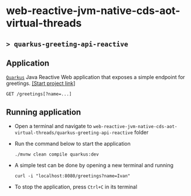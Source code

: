 # web-reactive-jvm-native-cds-aot-virtual-threads
## `> quarkus-greeting-api-reactive`

## Application

[`Quarkus`](https://quarkus.io/) Java Reactive Web application that exposes a simple endpoint for greetings. [[Start project link]](https://code.quarkus.io/?g=com.ivanfranchin&a=quarkus-greetings-api-reactive&e=rest-jackson)
```
GET /greetings[?name=...]
```

## Running application

- Open a terminal and navigate to `web-reactive-jvm-native-cds-aot-virtual-threads/quarkus-greeting-api-reactive` folder

- Run the command below to start the application
  ```
  ./mvnw clean compile quarkus:dev
  ```

- A simple test can be done by opening a new terminal and running
  ```
  curl -i "localhost:8080/greetings?name=Ivan"
  ```

- To stop the application, press `Ctrl+C` in its terminal
